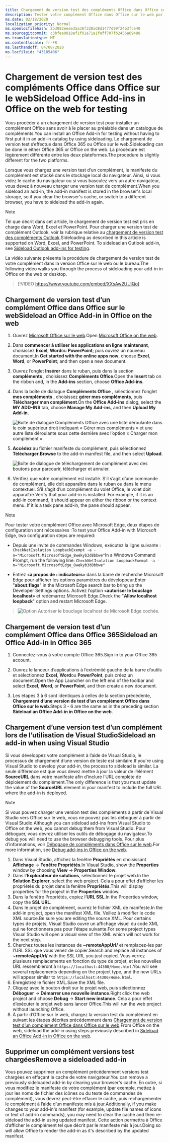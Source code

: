 ```yaml
---
title: Chargement de version test des compléments Office dans Office sur le web
description: Tester votre complément Office dans Office sur le web par chargement de version test
ms.date: 02/18/2020
localization_priority: Normal
ms.openlocfilehash: 2b3082eeae35a36f320ad8d1477d99f24b3fce40
ms.sourcegitcommit: c3bfea0818af1f01e71a1feff707fb2456a69488
ms.translationtype: MT
ms.contentlocale: fr-FR
ms.lasthandoff: 04/08/2020
ms.locfileid: "43185406"
---
```

# <a name="sideload-office-add-ins-in-office-on-the-web-for-testing"></a><span data-ttu-id="75eae-103">Chargement de version test des compléments Office dans Office sur le web</span><span class="sxs-lookup"><span data-stu-id="75eae-103">Sideload Office Add-ins in Office on the web for testing</span></span>

<span data-ttu-id="75eae-104">Vous procéder à un chargement de version test pour installer un complément Office sans avoir à le placer au préalable dans un catalogue de compléments.</span><span class="sxs-lookup"><span data-stu-id="75eae-104">You can install an Office Add-in for testing without having to first put it in an add-in catalog by using sideloading.</span></span> <span data-ttu-id="75eae-105">Le chargement de version test s’effectue dans Office 365 ou Office sur le web.</span><span class="sxs-lookup"><span data-stu-id="75eae-105">Sideloading can be done in either Office 365 or Office on the web.</span></span> <span data-ttu-id="75eae-106">La procédure est légèrement différente entre les deux plateformes.</span><span class="sxs-lookup"><span data-stu-id="75eae-106">The procedure is slightly different for the two platforms.</span></span>

<span data-ttu-id="75eae-107">Lorsque vous chargez une version test d’un complément, le manifeste du complément est stocké dans le stockage local du navigateur. Ainsi, si vous videz le cache du navigateur ou si vous basculez vers un autre navigateur, vous devez à nouveau charger une version test de complément.</span><span class="sxs-lookup"><span data-stu-id="75eae-107">When you sideload an add-in, the add-in manifest is stored in the browser's local storage, so if you clear the browser's cache, or switch to a different browser, you have to sideload the add-in again.</span></span>

> [!NOTE]
> <span data-ttu-id="75eae-p102">Tel que décrit dans cet article, le chargement de version test est pris en charge dans Word, Excel et PowerPoint. Pour charger une version test de complément Outlook, voir la rubrique relative au [chargement de version test des compléments Outlook](../outlook/sideload-outlook-add-ins-for-testing.md).</span><span class="sxs-lookup"><span data-stu-id="75eae-p102">Sideloading as described in this article is supported on Word, Excel, and PowerPoint. To sideload an Outlook add-in, see [Sideload Outlook add-ins for testing](../outlook/sideload-outlook-add-ins-for-testing.md).</span></span>

<span data-ttu-id="75eae-110">La vidéo suivante présente la procédure de chargement de version test de votre complément dans la version Office sur le web ou le bureau.</span><span class="sxs-lookup"><span data-stu-id="75eae-110">The following video walks you through the process of sideloading your add-in in Office on the web or desktop.</span></span>

> [!VIDEO https://www.youtube.com/embed/XXsAw2UUiQo]

## <a name="sideload-an-office-add-in-in-office-on-the-web"></a><span data-ttu-id="75eae-111">Chargement de version test d’un complément Office dans Office sur le web</span><span class="sxs-lookup"><span data-stu-id="75eae-111">Sideload an Office Add-in in Office on the web</span></span>

1. <span data-ttu-id="75eae-112">Ouvrez [Microsoft Office sur le web](https://office.live.com/).</span><span class="sxs-lookup"><span data-stu-id="75eae-112">Open [Microsoft Office on the web](https://office.live.com/).</span></span>

2. <span data-ttu-id="75eae-113">Dans **commencer à utiliser les applications en ligne maintenant**, choisissez **Excel**, **Word**ou **PowerPoint**; puis ouvrez un nouveau document.</span><span class="sxs-lookup"><span data-stu-id="75eae-113">In **Get started with the online apps now**, choose **Excel**, **Word**, or **PowerPoint**; and then open a new document.</span></span>

3. <span data-ttu-id="75eae-114">Ouvrez l’onglet **Insérer** dans le ruban, puis dans la section **compléments** , choisissez **Compléments Office**.</span><span class="sxs-lookup"><span data-stu-id="75eae-114">Open the **Insert** tab on the ribbon and, in the **Add-ins** section, choose **Office Add-ins**.</span></span>

4. <span data-ttu-id="75eae-115">Dans la boîte de dialogue **Compléments Office** , sélectionnez l’onglet **mes compléments** , choisissez **gérer mes compléments**, puis **Télécharger mon complément**.</span><span class="sxs-lookup"><span data-stu-id="75eae-115">On the **Office Add-ins** dialog, select the **MY ADD-INS** tab, choose **Manage My Add-ins**, and then **Upload My Add-in**.</span></span>

    ![Boîte de dialogue Compléments Office avec une liste déroulante dans le coin supérieur droit indiquant « Gérer mes compléments » et une autre liste déroulante sous cette dernière avec l’option « Charger mon complément »](../images/office-add-ins-my-account.png)

5. <span data-ttu-id="75eae-117">**Accédez** au fichier manifeste du complément, puis sélectionnez **Télécharger**.</span><span class="sxs-lookup"><span data-stu-id="75eae-117">**Browse** to the add-in manifest file, and then select **Upload**.</span></span>

    ![Boîte de dialogue de téléchargement de complément avec des boutons pour parcourir, télécharger et annuler.](../images/upload-add-in.png)

6. <span data-ttu-id="75eae-p103">Vérifiez que votre complément est installé. S’il s’agit d’une commande de complément, elle doit apparaître dans le ruban ou dans le menu contextuel. S’il s’agit d’un complément du volet Office, le volet doit apparaître.</span><span class="sxs-lookup"><span data-stu-id="75eae-p103">Verify that your add-in is installed. For example, if it is an add-in command, it should appear on either the ribbon or the context menu. If it is a task pane add-in, the pane should appear.</span></span>

> [!NOTE]
><span data-ttu-id="75eae-122">Pour tester votre complément Office avec Microsoft Edge, deux étapes de configuration sont nécessaires :</span><span class="sxs-lookup"><span data-stu-id="75eae-122">To test your Office Add-in with Microsoft Edge, two configuration steps are required:</span></span> 
>
> - <span data-ttu-id="75eae-123">Depuis une invite de commandes Windows, exécutez la ligne suivante : `CheckNetIsolation LoopbackExempt -a -n="Microsoft.MicrosoftEdge_8wekyb3d8bbwe"`</span><span class="sxs-lookup"><span data-stu-id="75eae-123">In a Windows Command Prompt, run the following line: `CheckNetIsolation LoopbackExempt -a -n="Microsoft.MicrosoftEdge_8wekyb3d8bbwe"`</span></span>
>
> - <span data-ttu-id="75eae-124">Entrez «**à propos de : indicateurs**» dans la barre de recherche Microsoft Edge pour afficher les options paramètres du développeur.</span><span class="sxs-lookup"><span data-stu-id="75eae-124">Enter "**about:flags**" in the Microsoft Edge search bar to bring up the Developer Settings options.</span></span>  <span data-ttu-id="75eae-125">Activez l’option «**autoriser le bouclage localhost**» et redémarrez Microsoft Edge.</span><span class="sxs-lookup"><span data-stu-id="75eae-125">Check the "**Allow localhost loopback**" option and restart Microsoft Edge.</span></span>

>    ![Option Autoriser le bouclage localhost de Microsoft Edge cochée.](../images/allow-localhost-loopback.png)

## <a name="sideload-an-office-add-in-in-office-365"></a><span data-ttu-id="75eae-127">Chargement de version test d’un complément Office dans Office 365</span><span class="sxs-lookup"><span data-stu-id="75eae-127">Sideload an Office Add-in in Office 365</span></span>

1. <span data-ttu-id="75eae-128">Connectez-vous à votre compte Office 365.</span><span class="sxs-lookup"><span data-stu-id="75eae-128">Sign in to your Office 365 account.</span></span>

2. <span data-ttu-id="75eae-129">Ouvrez le lanceur d’applications à l’extrémité gauche de la barre d’outils et sélectionnez **Excel**, **Word**ou **PowerPoint**, puis créez un document.</span><span class="sxs-lookup"><span data-stu-id="75eae-129">Open the App Launcher on the left end of the toolbar and select **Excel**, **Word**, or **PowerPoint**, and then create a new document.</span></span>

3. <span data-ttu-id="75eae-130">Les étapes 3 à 6 sont identiques à celles de la section précédente, **Chargement d’une version de test d’un complément Office dans Office sur le web**.</span><span class="sxs-lookup"><span data-stu-id="75eae-130">Steps 3 - 6 are the same as in the preceding section **Sideload an Office Add-in in Office on the web**.</span></span>

## <a name="sideload-an-add-in-when-using-visual-studio"></a><span data-ttu-id="75eae-131">Chargement d’une version test d’un complément lors de l’utilisation de Visual Studio</span><span class="sxs-lookup"><span data-stu-id="75eae-131">Sideload an add-in when using Visual Studio</span></span>

<span data-ttu-id="75eae-132">Si vous développez votre complément à l’aide de Visual Studio, le processus de chargement d’une version de teste est similaire.</span><span class="sxs-lookup"><span data-stu-id="75eae-132">If you're using Visual Studio to develop your add-in, the process to sideload is similar.</span></span> <span data-ttu-id="75eae-133">La seule différence est que vous devez mettre à jour la valeur de l’élément **SourceURL** dans votre manifeste afin d’inclure l’URL complète de déploiement du complément.</span><span class="sxs-lookup"><span data-stu-id="75eae-133">The only difference is that you must update the value of the **SourceURL** element in your manifest to include the full URL where the add-in is deployed.</span></span>

> [!NOTE]
> <span data-ttu-id="75eae-134">Si vous pouvez charger une version test des compléments à partir de Visual Studio vers Office sur le web, vous ne pouvez pas les déboguer à partir de Visual Studio.</span><span class="sxs-lookup"><span data-stu-id="75eae-134">Although you can sideload add-ins from Visual Studio to Office on the web, you cannot debug them from Visual Studio.</span></span> <span data-ttu-id="75eae-135">Pour déboguer, vous devrez utiliser les outils de débogage du navigateur.</span><span class="sxs-lookup"><span data-stu-id="75eae-135">To debug you will need to use the browser debugging tools.</span></span> <span data-ttu-id="75eae-136">Pour plus d’informations, voir [Débogage de compléments dans Office sur le web](debug-add-ins-in-office-online.md).</span><span class="sxs-lookup"><span data-stu-id="75eae-136">For more information, see [Debug add-ins in Office on the web](debug-add-ins-in-office-online.md).</span></span>

1. <span data-ttu-id="75eae-137">Dans Visual Studio, affichez la fenêtre **Propriétés** en choisissant **Affichage** -> **Fenêtre Propriétés**.</span><span class="sxs-lookup"><span data-stu-id="75eae-137">In Visual Studio, show the **Properties** window by choosing **View** -> **Properties Window**.</span></span>
2. <span data-ttu-id="75eae-138">Dans l’**Explorateur de solutions**, sélectionnez le projet web.</span><span class="sxs-lookup"><span data-stu-id="75eae-138">In the **Solution Explorer**, select the web project.</span></span> <span data-ttu-id="75eae-139">Cela a pour effet d’afficher les propriétés du projet dans la fenêtre **Propriétés**.</span><span class="sxs-lookup"><span data-stu-id="75eae-139">This will display properties for the project in the **Properties** window.</span></span>
3. <span data-ttu-id="75eae-140">Dans la fenêtre Propriétés, copiez l’**URL SSL**.</span><span class="sxs-lookup"><span data-stu-id="75eae-140">In the Properties window, copy the **SSL URL**.</span></span>
4. <span data-ttu-id="75eae-141">Dans le projet de complément, ouvrez le fichier XML de manifeste.</span><span class="sxs-lookup"><span data-stu-id="75eae-141">In the add-in project, open the manifest XML file.</span></span> <span data-ttu-id="75eae-142">Veillez à modifier le code XML source.</span><span class="sxs-lookup"><span data-stu-id="75eae-142">Be sure you are editing the source XML.</span></span> <span data-ttu-id="75eae-143">Pour certains types de projets, Visual Studio ouvre un affichage visuel du code XML qui ne fonctionnera pas pour l’étape suivante.</span><span class="sxs-lookup"><span data-stu-id="75eae-143">For some project types Visual Studio will open a visual view of the XML which will not work for the next step.</span></span>
5. <span data-ttu-id="75eae-144">Cherchez toutes les instances de **~remoteAppUrl/** et remplacez-les par l’URL SSL que vous venez de copier.</span><span class="sxs-lookup"><span data-stu-id="75eae-144">Search and replace all instances of **~remoteAppUrl/** with the SSL URL you just copied.</span></span> <span data-ttu-id="75eae-145">Vous verrez plusieurs remplacements en fonction du type de projet, et les nouvelles URL ressembleront à `https://localhost:44300/Home.html`.</span><span class="sxs-lookup"><span data-stu-id="75eae-145">You will see several replacements depending on the project type, and the new URLs will appear similar to `https://localhost:44300/Home.html`.</span></span>
6. <span data-ttu-id="75eae-146">Enregistrez le fichier XML.</span><span class="sxs-lookup"><span data-stu-id="75eae-146">Save the XML file.</span></span>
7. <span data-ttu-id="75eae-147">Cliquez avec le bouton droit sur le projet web, puis sélectionnez **Déboguer** -> **Démarrer une nouvelle instance**.</span><span class="sxs-lookup"><span data-stu-id="75eae-147">Right click the web project and choose **Debug** -> **Start new instance**.</span></span> <span data-ttu-id="75eae-148">Cela a pour effet d’exécuter le projet web sans lancer Office.</span><span class="sxs-lookup"><span data-stu-id="75eae-148">This will run the web project without launching Office.</span></span>
8. <span data-ttu-id="75eae-149">À partir d’Office sur le web, chargez la version test du complément en suivant les étapes décrites précédemment dans [Chargement de version test d’un complément Office dans Office sur le web](#sideload-an-office-add-in-in-office-on-the-web).</span><span class="sxs-lookup"><span data-stu-id="75eae-149">From Office on the web, sideload the add-in using steps previously described in [Sideload an Office Add-in in Office on the web](#sideload-an-office-add-in-in-office-on-the-web).</span></span>

## <a name="remove-a-sideloaded-add-in"></a><span data-ttu-id="75eae-150">Supprimer un complément versions test chargées</span><span class="sxs-lookup"><span data-stu-id="75eae-150">Remove a sideloaded add-in</span></span>

<span data-ttu-id="75eae-151">Vous pouvez supprimer un complément précédemment versions test chargées en effaçant le cache de votre navigateur.</span><span class="sxs-lookup"><span data-stu-id="75eae-151">You can remove a previously sideloaded add-in by clearing your browser's cache.</span></span> <span data-ttu-id="75eae-152">En outre, si vous modifiez le manifeste de votre complément (par exemple, mettez à jour les noms de fichier des icônes ou du texte de commandes de complément), vous devrez peut-être effacer le cache, puis rechargementer le complément à l’aide d’un manifeste mis à jour.</span><span class="sxs-lookup"><span data-stu-id="75eae-152">Additionally, if you make changes to your add-in's manifest (for example, update file names of icons or text of add-in commands), you may need to clear the cache and then re-sideload the add-in using updated manifest.</span></span> <span data-ttu-id="75eae-153">Cette action permettra à Office d’afficher le complément tel que décrit par le manifeste mis à jour.</span><span class="sxs-lookup"><span data-stu-id="75eae-153">Doing so will allow Office to render the add-in as it's described by the updated manifest.</span></span>
